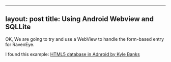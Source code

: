 <!---



-->	
---
layout: post
title: Using Android Webview and SQLLite
---

OK, We are going to try and use a WebView to handle the form-based entry for RavenEye.
    
I found this example:     [HTML5 database in Adnroid by Kyle Banks](http://kylewbanks.com/blog/HTML5-Database-In-Android)

